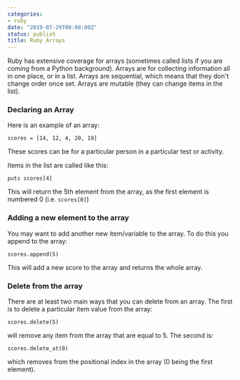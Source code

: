 ```yaml
---
categories:
- ruby
date: "2019-07-29T00:00:00Z"
status: publish
title: Ruby Arrays
---
```

 

Ruby has extensive coverage for arrays (sometimes called lists if you are coming from a Python background). Arrays are for collecting information all in one place, or in a list. Arrays are sequential, which means that they don't change order once set. Arrays are mutable (they can change items in the list). 

### Declaring an Array

Here is an example of an array:

    scores = [14, 12, 4, 20, 19]

These scores can be for a particular person in a particular test or activity. 

Items in the list are called like this:

    puts scores[4]

This will return the 5th element from the array, as the first element is numbered 0 (i.e. ```scores[0]```)

### Adding a new element to the array

You may want to add another new item/variable to the array. To do this you append to the array: 

    scores.append(5)

This will add a new score to the array and returns the whole array. 

### Delete from the array

There are at least two main ways that you can delete from an array. The first is to delete a particular item value from the array:

    scores.delete(5)

will remove any item from the array that are equal to 5. The second is:

    scores.delete_at(0) 

which removes from the positional index in the array (0 being the first element). 


